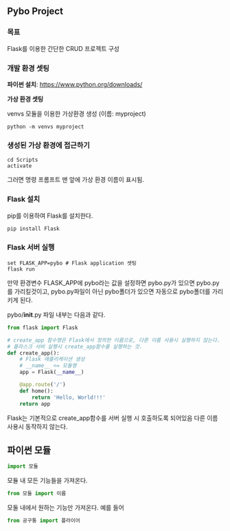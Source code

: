 ## Pybo Project

### 목표
Flask를 이용한 간단한 CRUD 프로젝트 구성

### 개발 환경 셋팅
**파이썬 설치**: 
https://www.python.org/downloads/

**가상 환경 셋팅**

venvs 모듈을 이용한 가상환경 생성 (이름: myproject)
```commandline
python -m venvs myproject
```

### 생성된 가상 환경에 접근하기
```commandline
cd Scripts
activate
```
그러면 명령 프롬프트 맨 앞에 가상 환경 이름이 표시됨.

### Flask 설치
pip를 이용하여 Flask를 설치한다.
```commandline
pip install Flask
```

### Flask 서버 실행
```commandline
set FLASK_APP=pybo # Flask application 셋팅
flask run
```
만약 환경변수 FLASK_APP에 pybo라는 값을 설정하면
pybo.py가 있으면 pybo.py를 가리킬것이고, pybo.py파일이 아닌 pybo폴더가 있으면 자동으로
pybo폴더를 가리키게 된다.

pybo/__init__.py 파일 내부는 다음과 같다.
```python
from flask import Flask

# create_app 함수명은 Flask에서 정의한 이름으로, 다른 이름 사용시 실행하지 않는다.
# 플라스크 서버 실행시 create_app함수를 실행하는 것.
def create_app():
    # Flask 애플리케이션 생성
    # __name__ <= 모듈명
    app = Flask(__name__)

    @app.route('/')
    def home():
        return 'Hello, World!!!'
    return app
```
Flask는 기본적으로 create_app함수를 서버 실행 시 호출하도록 되어있음
다른 이름 사용시 동작하지 않는다.


## 파이썬 모듈
```python
import 모듈
```
모듈 내 모든 기능들을 가져온다.

```python
from 모듈 import 이름
```
모둘 내에서 원하는 기능만 가져온다.
예를 들어
```python
from 공구통 import 플라이어
```